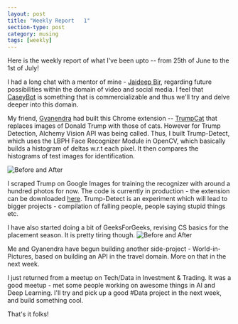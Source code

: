 ```yaml
---
layout: post
title: "Weekly Report   1"
section-type: post
category: musing
tags: [weekly]
---
```


Here is the weekly report of what I've been upto -- from 25th of June to the 1st of July!

I had a long chat with a mentor of mine - [Jaideep Bir](https://www.facebook.com/jaideepbir), regarding future possibilities within the domain of video and social media. I feel that [CaseyBot](https://github.com/shubh24/casey-compile) is something that is commercializable and thus we'll try and delve deeper into this domain.

My friend, [Gyanendra](https://github.com/h4ck3rk3y/) had built this Chrome extension -- [TrumpCat](https://gyani.net/blog/trump-cat/) that replaces images of Donald Trump with those of cats. However for Trump Detection, Alchemy Vision API was being called. Thus, I built Trump-Detect, which uses the LBPH Face Recognizer Module in OpenCV, which basically builds a histogram of deltas w.r.t each pixel. It then compares the histograms of test images for identification.

![Before and After]({{site.baseurl}}/images/before-after.jpg)

 I scraped Trump on Google Images for training the recognizer with around a hundred photos for now. The code is currently in production - the extension can be downloaded [here](https://chrome.google.com/webstore/detail/trumpcat/hfajcdnolhbfcbcfkjkppgjlmfidpnnd). Trump-Detect is an experiment which will lead to bigger projects - compilation of falling people, people saying stupid things etc.   

I have also started doing a bit of GeeksForGeeks, revising CS basics for the placement season. It is pretty tiring though. 
![Before and After]({{site.baseurl}}/images/gfg.jpg)

Me and Gyanendra have begun building another side-project - World-in-Pictures, based on building an API in the travel domain. More on that in the next week. 

I just returned from a meetup on Tech/Data in Investment & Trading. It was a good meetup - met some people working on awesome things in AI and Deep Learning. I'll try and pick up a good #Data project in the next week, and build something cool.

That's it folks!    